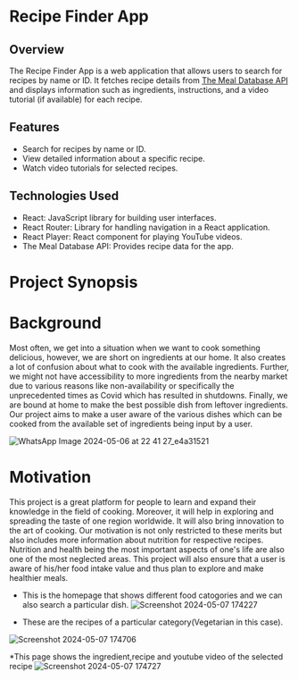 # Recipe Finder App

## Overview

The Recipe Finder App is a web application that allows users to search for recipes by name or ID. It fetches recipe details from [The Meal Database API](https://www.themealdb.com/api.php) and displays information such as ingredients, instructions, and a video tutorial (if available) for each recipe.

## Features

- Search for recipes by name or ID.
- View detailed information about a specific recipe.
- Watch video tutorials for selected recipes.

## Technologies Used

- React: JavaScript library for building user interfaces.
- React Router: Library for handling navigation in a React application.
- React Player: React component for playing YouTube videos.
- The Meal Database API: Provides recipe data for the app.

# Project Synopsis

# Background

Most often, we get into a situation when we want to cook something delicious, however, we are short on ingredients at our home. It also creates a lot of confusion about what to cook with the available ingredients. Further, we might not have accessibility to more ingredients from the nearby market due to various reasons like non-availability or specifically the unprecedented times as Covid which has resulted in shutdowns. Finally, we are bound at home to make the best possible dish from leftover ingredients. Our project aims to make a user aware of the various dishes which can be cooked from the available set of ingredients being input by a user.

![WhatsApp Image 2024-05-06 at 22 41 27_e4a31521](https://github.com/Raj4478/Dish_Delight/assets/132039556/23aa010c-3a77-48eb-9c79-1da9abdc4699)

# Motivation

This project is a great platform for people to learn and expand their knowledge in the field of cooking. Moreover, it will help in exploring and spreading the taste of one region worldwide. It will also bring innovation to the art of cooking. Our motivation is not only restricted to these merits but also includes more information about nutrition for respective recipes. Nutrition and health being the most important aspects of one's life are also one of the most neglected areas. This project will also ensure that a user is aware of his/her food intake value and thus plan to explore and make healthier meals.

* This is the homepage that shows different food catogories and we can also search a particular dish.
![Screenshot 2024-05-07 174227](https://github.com/Raj4478/Dish_Delight/assets/132039556/5b40386d-327f-4974-b3c6-322f8ef240ce)

* These are the recipes of a particular category(Vegetarian in this case).

![Screenshot 2024-05-07 174706](https://github.com/Raj4478/Dish_Delight/assets/132039556/a963d276-1788-410d-acc3-f8d3814e3d58)

*This page shows the ingredient,recipe and youtube video of the selected recipe
![Screenshot 2024-05-07 174727](https://github.com/Raj4478/Dish_Delight/assets/132039556/73e19af5-eb1f-43da-bd8c-589cee12a486)




